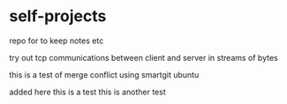 # self-projects
repo for to keep notes etc

try out tcp communications between client and server in streams of bytes

this is a test of merge conflict using smartgit ubuntu

added here this is a test
this is another test

